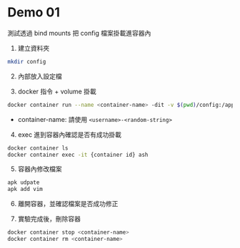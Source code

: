 # Demo 01

測試透過 bind mounts 把 config 檔案掛載進容器內

1. 建立資料夾

```bash
mkdir config
```

2. 內部放入設定檔

3. docker 指令 + volume 掛載

```bash
docker container run --name <container-name> -dit -v $(pwd)/config:/app/config alpine
```

- container-name: 請使用 `<username>-<random-string>`

4. exec 進到容器內確認是否有成功掛載

```bash
docker container ls
docker container exec -it {container id} ash
```

5. 容器內修改檔案

```bash
apk udpate
apk add vim
```

6. 離開容器，並確認檔案是否成功修正

7. 實驗完成後，刪除容器

```bash
docker container stop <container-name>
docker container rm <container-name>
```
